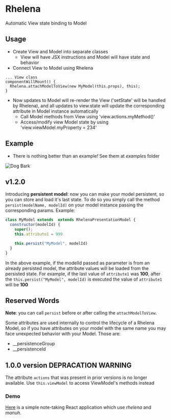 # Rhelena

Automatic View state binding to Model

## Usage

* Create View and Model into separate classes
  * View will have JSX instructions and Model will have state and behavior
* Connect View to Model using Rhelena
~~~~
... View class
componentWillMount() {
  Rhelena.attachModelToView(new MyModel(this.props), this);
}
~~~~
* Now updates to Model will re-render the View ('setState' will be handled by Rhelena), and all updates to view.state will update the corresponding attribute in Model instance automatically
  * Call Model methods from View using 'view.actions.myMethod()'
  * Access/modify view Model state by using 'view.viewModel.myProperty = 234'

## Example
* There is nothing better than an example! See them at *examples* folder

![Dog Bark](examples/dogbark.gif?raw=true)

## v1.2.0

Introducing **persistent model**: now you can make your model persistent, so you can store and load it's last state.
To do so you simply call the method `persist(modelName, modelId)` on your model instance passing the corresponding params. Example:
```js
class MyModel extends  extends RhelenaPresentationModel {
  constructor(modelId) {
    super();
    this.attribute1 = 999

    this.persist("MyModel", modelId)
  }
}
```

In the above example, if the modelId passed as parameter is from an already persisted model, the attribute values will be loaded from the persisted state. For example, if the last value of `attribute1` was **100**, after the `this.persist("MyModel", modelId)` is executed the value of `attribute1` will be **100**
## Reserved Words
**Note**: you can call `persist` before or after calling the `attachModelToView`.

Some attributes are used internally to control the lifecycle of a Rhelena Model, so if you have attributes on your model with the same name you may face unexpected behavior with your Model. Those are:
* __persistenceGroup
* __persistenceId

## 1.0.0 version DEPRACATION WARNING

The attribute `actions` that was present in prior versions is no longer available. Use `this.viewModel` to access ViewModel's methods instead

### Demo
[Here](examples/note-app) is a simple note-taking React application which use *rhelena* and *manuh*.
